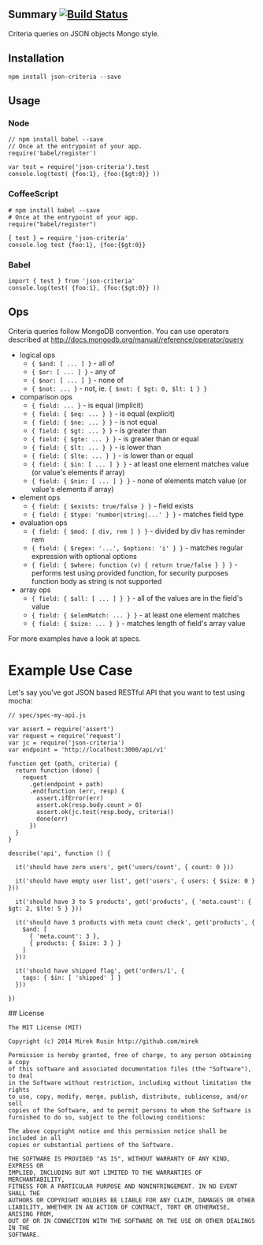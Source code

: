 
## Summary [![Build Status](https://travis-ci.org/mirek/node-json-criteria.png?branch=master)](https://travis-ci.org/mirek/node-json-criteria)

Criteria queries on JSON objects Mongo style.

## Installation

    npm install json-criteria --save

## Usage

### Node

    // npm install babel --save
    // Once at the entrypoint of your app.
    require('babel/register')

    var test = require('json-criteria').test
    console.log(test( {foo:1}, {foo:{$gt:0}} ))

### CoffeeScript

    # npm install babel --save
    # Once at the entrypoint of your app.
    require("babel/register")

    { test } = require 'json-criteria'
    console.log test {foo:1}, {foo:{$gt:0}}

### Babel

    import { test } from 'json-criteria'
    console.log(test( {foo:1}, {foo:{$gt:0}} ))

## Ops

Criteria queries follow MongoDB convention. You can use operators described at http://docs.mongodb.org/manual/reference/operator/query

* logical ops
  * `{ $and: [ ... ] }` - all of
  * `{ $or: [ ... ] }` - any of
  * `{ $nor: [ ... ] }` - none of
  * `{ $not: ... }` - not, ie. `{ $not: { $gt: 0, $lt: 1 } }`
* comparison ops
  * `{ field: ... }` - is equal (implicit)
  * `{ field: { $eq: ... } }` - is equal (explicit)
  * `{ field: { $ne: ... } }` - is not equal
  * `{ field: { $gt: ... } }` - is greater than
  * `{ field: { $gte: ... } }` - is greater than or equal
  * `{ field: { $lt: ... } }` - is lower than
  * `{ field: { $lte: ... } }` - is lower than or equal
  * `{ field: { $in: [ ... ] } }` - at least one element matches value (or value's elements if array)
  * `{ field: { $nin: [ ... ] } }` - none of elements match value (or value's elements if array)
* element ops
  * `{ field: { $exists: true/false } }` - field exists
  * `{ field: { $type: 'number|string|...' } }` - matches field type
* evaluation ops
  * `{ field: { $mod: [ div, rem ] } }` - divided by div has reminder rem
  * `{ field: { $regex: '...', $options: 'i' } }` - matches regular expression with optional options
  * `{ field: { $where: function (v) { return true/false } } }` - performs test using provided function, for security purposes function body as string is not supported
* array ops
  * `{ field: { $all: [ ... ] } }` - all of the values are in the field's value
  * `{ field: { $elemMatch: ... } }` - at least one element matches
  * `{ field: { $size: ... } }` - matches length of field's array value

For more examples have a look at specs.

# Example Use Case

Let's say you've got JSON based RESTful API that you want to test using mocha:

    // spec/spec-my-api.js

    var assert = require('assert')
    var request = require('request')
    var jc = require('json-criteria')
    var endpoint = 'http://localhost:3000/api/v1'

    function get (path, criteria) {
      return function (done) {
        request
          .get(endpoint + path)
          .end(function (err, resp) {
            assert.ifError(err)
            assert.ok(resp.body.count > 0)
            assert.ok(jc.test(resp.body, criteria))
            done(err)
          })
      }
    }

    describe('api', function () {

      it('should have zero users', get('users/count', { count: 0 }))

      it('should have empty user list', get('users', { users: { $size: 0 } }))

      it('should have 3 to 5 products', get('products', { 'meta.count': { $gt: 2, $lte: 5 } }))

      it('should have 3 products with meta count check', get('products', {
        $and: [
          { 'meta.count': 3 },
          { products: { $size: 3 } }
        ]
      }))

      it('should have shipped flag', get('orders/1', {
        tags: { $in: [ 'shipped' ] }
      }))

    })

## License

    The MIT License (MIT)

    Copyright (c) 2014 Mirek Rusin http://github.com/mirek

    Permission is hereby granted, free of charge, to any person obtaining a copy
    of this software and associated documentation files (the "Software"), to deal
    in the Software without restriction, including without limitation the rights
    to use, copy, modify, merge, publish, distribute, sublicense, and/or sell
    copies of the Software, and to permit persons to whom the Software is
    furnished to do so, subject to the following conditions:

    The above copyright notice and this permission notice shall be included in all
    copies or substantial portions of the Software.

    THE SOFTWARE IS PROVIDED "AS IS", WITHOUT WARRANTY OF ANY KIND, EXPRESS OR
    IMPLIED, INCLUDING BUT NOT LIMITED TO THE WARRANTIES OF MERCHANTABILITY,
    FITNESS FOR A PARTICULAR PURPOSE AND NONINFRINGEMENT. IN NO EVENT SHALL THE
    AUTHORS OR COPYRIGHT HOLDERS BE LIABLE FOR ANY CLAIM, DAMAGES OR OTHER
    LIABILITY, WHETHER IN AN ACTION OF CONTRACT, TORT OR OTHERWISE, ARISING FROM,
    OUT OF OR IN CONNECTION WITH THE SOFTWARE OR THE USE OR OTHER DEALINGS IN THE
    SOFTWARE.
